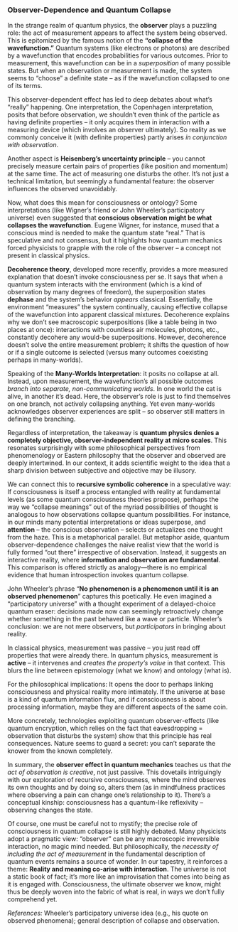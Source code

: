 ### Observer-Dependence and Quantum Collapse

In the strange realm of quantum physics, the **observer** plays a puzzling role: the act of measurement appears to affect the system being observed. This is epitomized by the famous notion of the **“collapse of the wavefunction.”** Quantum systems (like electrons or photons) are described by a wavefunction that encodes probabilities for various outcomes. Prior to measurement, this wavefunction can be in a *superposition* of many possible states. But when an observation or measurement is made, the system seems to “choose” a definite state – as if the wavefunction collapsed to one of its terms.

This observer-dependent effect has led to deep debates about what’s “really” happening. One interpretation, the Copenhagen interpretation, posits that before observation, we shouldn’t even think of the particle as having definite properties – it only acquires them in interaction with a measuring device (which involves an observer ultimately). So reality as we commonly conceive it (with definite properties) partly arises *in conjunction with observation*.

Another aspect is **Heisenberg’s uncertainty principle** – you cannot precisely measure certain pairs of properties (like position and momentum) at the same time. The act of measuring one disturbs the other. It’s not just a technical limitation, but seemingly a fundamental feature: the observer influences the observed unavoidably.

Now, what does this mean for consciousness or ontology? Some interpretations (like Wigner’s friend or John Wheeler’s participatory universe) even suggested that **conscious observation might be what collapses the wavefunction**. Eugene Wigner, for instance, mused that a conscious mind is needed to make the quantum state “real.” That is speculative and not consensus, but it highlights how quantum mechanics forced physicists to grapple with the role of the observer – a concept not present in classical physics.

**Decoherence theory**, developed more recently, provides a more measured explanation that doesn’t invoke consciousness per se. It says that when a quantum system interacts with the environment (which is a kind of observation by many degrees of freedom), the superposition states **dephase** and the system’s behavior *appears* classical. Essentially, the environment “measures” the system continually, causing effective collapse of the wavefunction into apparent classical mixtures. Decoherence explains why we don’t see macroscopic superpositions (like a table being in two places at once): interactions with countless air molecules, photons, etc., constantly decohere any would-be superpositions. However, decoherence doesn’t solve the entire measurement problem; it shifts the question of how or if a single outcome is selected (versus many outcomes coexisting perhaps in many-worlds).

Speaking of the **Many-Worlds Interpretation**: it posits no collapse at all. Instead, upon measurement, the wavefunction’s all possible outcomes *branch into separate, non-communicating worlds*. In one world the cat is alive, in another it’s dead. Here, the observer’s role is just to find themselves on one branch, not actively collapsing anything. Yet even many-worlds acknowledges observer experiences are split – so observer still matters in defining the branching.

Regardless of interpretation, the takeaway is **quantum physics denies a completely objective, observer-independent reality at micro scales**. This resonates surprisingly with some philosophical perspectives from phenomenology or Eastern philosophy that the observer and observed are deeply intertwined. In our context, it adds scientific weight to the idea that a sharp division between subjective and objective may be illusory.

We can connect this to **recursive symbolic coherence** in a speculative way: If consciousness is itself a process entangled with reality at fundamental levels (as some quantum consciousness theories propose), perhaps the way we “collapse meanings” out of the myriad possibilities of thought is analogous to how observations collapse quantum possibilities. For instance, in our minds many potential interpretations or ideas superpose, and **attention** – the conscious observation – selects or actualizes one thought from the haze. This is a metaphorical parallel. But metaphor aside, quantum observer-dependence challenges the naive realist view that the world is fully formed “out there” irrespective of observation. Instead, it suggests an interactive reality, where **information and observation are fundamental**.
This comparison is offered strictly as analogy—there is no empirical evidence that human introspection invokes quantum collapse.

John Wheeler’s phrase “**No phenomenon is a phenomenon until it is an observed phenomenon**” captures this poetically. He even imagined a “participatory universe” with a thought experiment of a delayed-choice quantum eraser: decisions made now can seemingly retroactively change whether something in the past behaved like a wave or particle. Wheeler’s conclusion: we are not mere observers, but *participators* in bringing about reality.

In classical physics, measurement was passive – you just read off properties that were already there. In quantum physics, measurement is **active** – it intervenes and *creates the property’s value* in that context. This blurs the line between epistemology (what we know) and ontology (what is).

For the philosophical implications: It opens the door to perhaps linking consciousness and physical reality more intimately. If the universe at base is a kind of quantum information flux, and if consciousness is about processing information, maybe they are different aspects of the same coin.

More concretely, technologies exploiting quantum observer-effects (like quantum encryption, which relies on the fact that eavesdropping = observation that disturbs the system) show that this principle has real consequences. Nature seems to guard a secret: you can’t separate the knower from the known completely.

In summary, the **observer effect in quantum mechanics** teaches us that *the act of observation is creative*, not just passive. This dovetails intriguingly with our exploration of recursive consciousness, where the mind observes its own thoughts and by doing so, alters them (as in mindfulness practices where observing a pain can change one’s relationship to it). There’s a conceptual kinship: consciousness has a quantum-like reflexivity – observing changes the state.

Of course, one must be careful not to mystify; the precise role of consciousness in quantum collapse is still highly debated. Many physicists adopt a pragmatic view: “observer” can be any macroscopic irreversible interaction, no magic mind needed. But philosophically, the *necessity of including the act of measurement* in the fundamental description of quantum events remains a source of wonder. In our tapestry, it reinforces a theme: **Reality and meaning co-arise with interaction**. The universe is not a static book of fact; it’s more like an improvisation that comes into being as it is engaged with. Consciousness, the ultimate observer we know, might thus be deeply woven into the fabric of what is real, in ways we don’t fully comprehend yet.

*References:* Wheeler’s participatory universe idea (e.g., his quote on observed phenomena); general description of collapse and observation.
